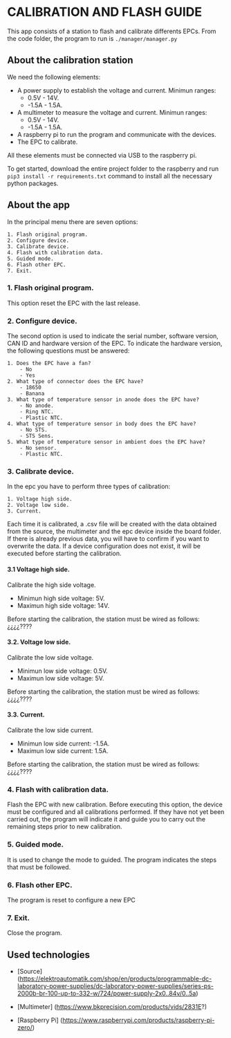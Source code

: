 # CALIBRATION AND FLASH GUIDE
This app consists of a station to flash and calibrate differents EPCs.
From the code folder, the program to run is ```./manager/manager.py```

## About the calibration station
We need the following elements:
- A power supply to establish the voltage and current. Minimun ranges:
    -   0.5V - 14V.
    -   -1.5A - 1.5A.
- A multimeter to measure the voltage and current. Minimun ranges:
    -   0.5V - 14V.
    -   -1.5A - 1.5A.
- A raspberry pi to run the program and communicate with the devices.
- The EPC to calibrate.

All these elements must be connected via USB to the raspberry pi.

To get started, download the entire project folder to the raspberry and run ```pip3 install -r requirements.txt``` command to install all the necessary python packages.


## About the app
In the principal menu there are seven options:
    
    1. Flash original program.
    2. Configure device.
    3. Calibrate device.
    4. Flash with calibration data.
    5. Guided mode.
    6. Flash other EPC.
    7. Exit.


### 1. Flash original program.
This option reset the EPC with the last release.


### 2. Configure device.
The second option is used to indicate the serial number, software version, CAN ID and hardware version of the EPC.
To indicate the hardware version, the following questions must be answered:

    1. Does the EPC have a fan?
        - No
        - Yes
    2. What type of connector does the EPC have?
        - 18650
        - Banana
    3. What type of temperature sensor in anode does the EPC have?
        - No anode.
        - Ring NTC.
        - Plastic NTC.
    4. What type of temperature sensor in body does the EPC have?
        - No STS.
        - STS Sens.
    5. What type of temperature sensor in ambient does the EPC have?
        - No sensor.
        - Plastic NTC.


### 3. Calibrate device.
In the epc you have to perform three types of calibration:

    1. Voltage high side.
    2. Voltage low side.
    3. Current.

Each time it is calibrated, a .csv file will be created with the data obtained from the source, the multimeter and the epc device inside the board folder. If there is already previous data, you will have to confirm if you want to overwrite the data.
If a device configuration does not exist, it will be executed before starting the calibration.

#### 3.1 Voltage high side.
Calibrate the high side voltage.
- Minimun high side voltage: 5V.
- Maximun high side voltage: 14V.

Before starting the calibration, the station must be wired as follows:
¿¿¿¿????

#### 3.2. Voltage low side.
Calibrate the low side voltage.
- Minimun low side voltage: 0.5V.
- Maximun low side voltage: 5V.

Before starting the calibration, the station must be wired as follows:
¿¿¿¿????

#### 3.3. Current.
Calibrate the low side current.
- Minimun low side current: -1.5A.
- Maximun low side current: 1.5A.

Before starting the calibration, the station must be wired as follows:
¿¿¿¿????


### 4. Flash with calibration data.
Flash the EPC with new calibration.
Before executing this option, the device must be configured and all calibrations performed. If they have not yet been carried out, the program will indicate it and guide you to carry out the remaining steps prior to new calibration.


### 5. Guided mode.
It is used to change the mode to guided. The program indicates the steps that must be followed.


### 6. Flash other EPC.
The program is reset to configure a new EPC


### 7. Exit.
Close the program.


## Used technologies
* [Source] (https://elektroautomatik.com/shop/en/products/programmable-dc-laboratory-power-supplies/dc-laboratory-power-supplies/series-ps-2000b-br-100-up-to-332-w/724/power-supply-2x0..84v/0..5a)

* [Multimeter] (https://www.bkprecision.com/products/vids/2831E?)

* [Raspberry Pi] (https://www.raspberrypi.com/products/raspberry-pi-zero/)